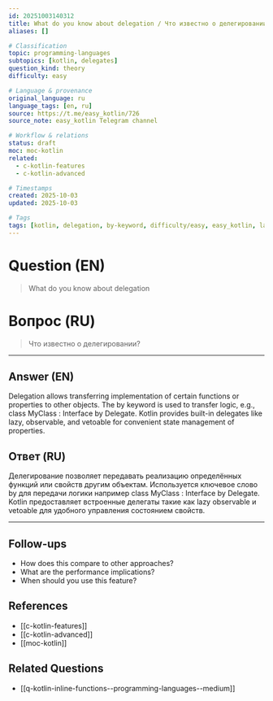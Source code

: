 ```yaml
---
id: 20251003140312
title: What do you know about delegation / Что известно о делегировании?
aliases: []

# Classification
topic: programming-languages
subtopics: [kotlin, delegates]
question_kind: theory
difficulty: easy

# Language & provenance
original_language: ru
language_tags: [en, ru]
source: https://t.me/easy_kotlin/726
source_note: easy_kotlin Telegram channel

# Workflow & relations
status: draft
moc: moc-kotlin
related:
  - c-kotlin-features
  - c-kotlin-advanced

# Timestamps
created: 2025-10-03
updated: 2025-10-03

# Tags
tags: [kotlin, delegation, by-keyword, difficulty/easy, easy_kotlin, lang/ru, programming-languages]
---
```


# Question (EN)
> What do you know about delegation

# Вопрос (RU)
> Что известно о делегировании?

---

## Answer (EN)

Delegation allows transferring implementation of certain functions or properties to other objects. The by keyword is used to transfer logic, e.g., class MyClass : Interface by Delegate. Kotlin provides built-in delegates like lazy, observable, and vetoable for convenient state management of properties.

## Ответ (RU)

Делегирование позволяет передавать реализацию определённых функций или свойств другим объектам. Используется ключевое слово by для передачи логики например class MyClass : Interface by Delegate. Kotlin предоставляет встроенные делегаты такие как lazy observable и vetoable для удобного управления состоянием свойств.

---

## Follow-ups
- How does this compare to other approaches?
- What are the performance implications?
- When should you use this feature?

## References
- [[c-kotlin-features]]
- [[c-kotlin-advanced]]
- [[moc-kotlin]]

## Related Questions
- [[q-kotlin-inline-functions--programming-languages--medium]]
